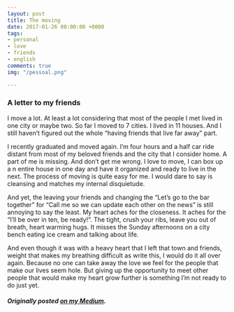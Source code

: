 ```yaml
---
layout: post
title: The moving
date: 2017-01-26 00:00:00 +0000
tags:
- personal
- love
- friends
- english
comments: true
img: "/pessoal.png"

---
```

### A letter to my friends

I move a lot. At least a lot considering that most of the people I met lived in one city or maybe two. So far I moved to 7 cities. I lived in 11 houses. And I still haven’t figured out the whole “having friends that live far away” part.

I recently graduated and moved again. I’m four hours and a half car ride distant from most of my beloved friends and the city that I consider home. A part of me is missing. And don’t get me wrong. I love to move, I can box up a n entire house in one day and have it organized and ready to live in the next. The process of moving is quite easy for me. I would dare to say is cleansing and matches my internal disquietude.

And yet, the leaving your friends and changing the “Let’s go to the bar together” for “Call me so we can update each other on the news” is still annoying to say the least. My heart aches for the closeness. It aches for the “I’ll be over in ten, be ready!”. The tight, crush your ribs, leave you out of breath, heart warming hugs. It misses the Sunday afternoons on a city bench eating ice cream and talking about life.

And even though it was with a heavy heart that I left that town and friends, weight that makes my breathing difficult as write this, I would do it all over again. Because no one can take away the love we feel for the people that make our lives seem hole. But giving up the opportunity to meet other people that would make my heart grow further is something I’m not ready to do just yet.

##### Originally posted [on my Medium](https://medium.com/@jessicatemporal/the-moving-e4bc599f0a92).